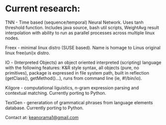 # Current research:
TNN - Time based (sequence/temporal) Neural Network. Uses tanh threshold function. Includes java source, bash util scripts, WeightAvg result interpolation with ability to run as parallel processes across multiple linux nodes. 

Freex - minimal linux distro (SUSE based). Name is homage to Linus original linux free(uni)x distro.

IO - (Interpreted Objects) an object oriented interpreted (scripting) language with the following features: K&R style syntax, all objects (pure, no primitives), package is expressed in file system path, built in reflection (getClass(), getMethod()...), runs from command line (ie, #!/bin/io).

Kilgore - computational liguistics, n-gram expression parsing and contextual matching. Currently porting to Python.

TextGen - generatation of grammatical phrases from language elements database. Currently porting to Python.

Contact at: keanorama1@gmail.com
